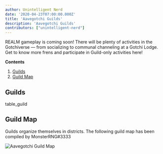 ```yaml
---
author: Unintelligent Nerd
date: '2020-04-23T07:00:00.000Z'
title: 'Aavegotchi Guilds'
description: 'Aavegotchi Guilds'
contributors: ["unintelligent-nerd"]
---
```


REALM gameplay is coming soon! There will be plenty of activities in the Gotchiverse — from socializing to communal channeling at a Gotchi Lodge. Get to know more frens and participate in Guild-only activities here!

<div class="contentsBox">

**Contents**

<ol>
<li><a href=#guilds>Guilds</a></li>
<li><a href=#guild-map>Guild Map</a></li>
</ol>

</div>

## Guilds

table_guild

## Guild Map

Guilds organize themselves in districts. The following guild map has been compiled by MonsterRNG#3333

<img class="bodyImage" src="/guild/guild-map.png" alt="Aavegotchi Guild Map">